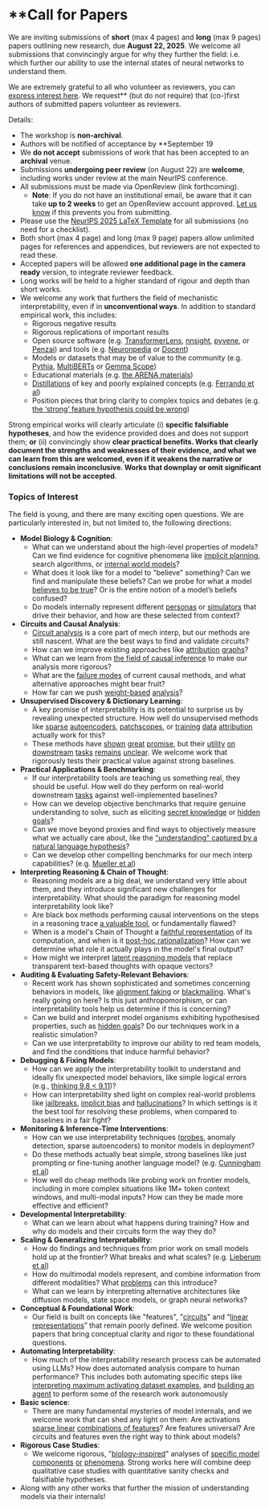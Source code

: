 # **Call for Papers
We are inviting submissions of **short** (max 4 pages) and **long** (max 9 pages) papers outlining new research, due **August 22, 2025**. We welcome all submissions that convincingly argue for why they further the field: i.e. which further our ability to use the internal states of neural networks to understand them. 

We are extremely grateful to all who volunteer as reviewers, you can [express interest here](https://www.google.com/url?q=https://docs.google.com/forms/d/e/1FAIpQLSdiw1SJllzoTz_nqzDTzTOGb9DV3W_truQyh-WvYj_QGIi7Mg/viewform?usp%3Ddialog&sa=D&source=editors&ust=1752365233794148&usg=AOvVaw0-X5EhjdH4I333-SOqI8nI). We request** (but do not require) that (co-)first authors of submitted papers volunteer as reviewers. 

Details: 
* The workshop is **non-archival**.
* Authors will be notified of acceptance by **September 19
* We **do not accept** submissions of work that has been accepted to an **archival** venue.
* Submissions **undergoing peer review** (on August 22) are **welcome**, including works under review at the main NeurIPS conference.
* All submissions must be made via OpenReview (link forthcoming).
  * **Note**: If you do not have an institutional email, be aware that it can take **up to 2 weeks** to get an OpenReview account approved. [Let us know](mailto:neurips2025@mechinterpworkshop.com) if this prevents you from submitting.
* Please use the [NeurIPS 2025 LaTeX Template](https://www.google.com/url?q=https://media.neurips.cc/Conferences/NeurIPS2025/Styles.zip&sa=D&source=editors&ust=1752365233797536&usg=AOvVaw02ttPlSor4qSKzdqTKVlf-) for all submissions (no need for a checklist).
* Both short (max 4 page) and long (max 9 page) papers allow unlimited pages for references and appendices, but reviewers are not expected to read these.
* Accepted papers will be allowed **one additional page in the camera ready** version, to integrate reviewer feedback.
* Long works will be held to a higher standard of rigour and depth than short works.
* We welcome any work that furthers the field of mechanistic interpretability, even if in **unconventional ways**. In addition to standard empirical work, this includes:
  * Rigorous negative results
  * Rigorous replications of important results
  * Open source software (e.g. [TransformerLens](https://www.google.com/url?q=https://github.com/neelnanda-io/TransformerLens&sa=D&source=editors&ust=1752365233800092&usg=AOvVaw3yTl5H82F4Q-ISF8L2nHFn), [nnsight](https://www.google.com/url?q=https://github.com/ndif-team/nnsight&sa=D&source=editors&ust=1752365233800334&usg=AOvVaw3QFEV4pPJp7eY5aeMqi8zx), [pyvene](https://www.google.com/url?q=https://github.com/stanfordnlp/pyvene/tree/main/pyvene/models/mlp&sa=D&source=editors&ust=1752365233800582&usg=AOvVaw2GljfN2CK8Z_cAcDW4Qy7d), or [Penzai](https://www.google.com/url?q=https://github.com/google-deepmind/penzai&sa=D&source=editors&ust=1752365233800793&usg=AOvVaw0yih9ZwMEMHHQmtEiRcZLA)) and tools (e.g. [Neuronpedia](https://www.google.com/url?q=http://neuronpedia.org&sa=D&source=editors&ust=1752365233800974&usg=AOvVaw0In6tQGqDOHUeh0O0Md8xl) or [Docent](https://www.google.com/url?q=https://transluce.org/introducing-docent&sa=D&source=editors&ust=1752365233801164&usg=AOvVaw18x__ENiLf9nPVhrxi6sZr))
  * Models or datasets that may be of value to the community (e.g. [Pythia](https://www.google.com/url?q=https://arxiv.org/abs/2304.01373&sa=D&source=editors&ust=1752365233801528&usg=AOvVaw2Q1SAClc5S0kciXmHxGZpr), [MultiBERTs](https://www.google.com/url?q=https://arxiv.org/abs/2106.16163&sa=D&source=editors&ust=1752365233802038&usg=AOvVaw3J2tsVmMj6boim5m-ksMo8) or [Gemma Scope](https://www.google.com/url?q=https://arxiv.org/abs/2408.05147&sa=D&source=editors&ust=1752365233802251&usg=AOvVaw10hMgdBnjuBTDz2C3z2jSQ))
  * Educational materials (e.g. [the ARENA materials](https://www.google.com/url?q=https://arena3-chapter1-transformer-interp.streamlit.app/&sa=D&source=editors&ust=1752365233802700&usg=AOvVaw3G1xA5TvuWvQR5N431oBkV))
  * [Distillations](https://www.google.com/url?q=https://distill.pub/2017/research-debt/&sa=D&source=editors&ust=1752365233802997&usg=AOvVaw30DmG2WWhbtD7hJFAznH9C) of key and poorly explained concepts (e.g. [Ferrando et al](https://www.google.com/url?q=https://arxiv.org/abs/2405.00208&sa=D&source=editors&ust=1752365233803296&usg=AOvVaw0PP4Fi8ZWgLmzrasSZqDx2))
  * Position pieces that bring clarity to complex topics and debates (e.g. [the ‘strong’ feature hypothesis could be wrong](https://www.google.com/url?q=https://www.alignmentforum.org/posts/tojtPCCRpKLSHBdpn/the-strong-feature-hypothesis-could-be-wrong&sa=D&source=editors&ust=1752365233803843&usg=AOvVaw1F7LXXnZfbG37rmy5HtF4g))

Strong empirical works will clearly articulate (i) **specific falsifiable hypotheses**, and how the evidence provided does and does not support them; **or** (ii) convincingly show **clear practical benefits. Works that clearly document the strengths and weaknesses of their evidence, and what we can learn from this are welcomed, even if it weakens the narrative or conclusions remain inconclusive. Works that downplay or omit significant limitations will not be accepted**. 
### Topics of Interest
The field is young, and there are many exciting open questions. We are particularly interested in, but not limited to, the following directions: 
* **Model Biology & Cognition**:
  * What can we understand about the high-level properties of models? Can we find evidence for cognitive phenomena like [implicit planning](https://www.google.com/url?q=https://transformer-circuits.pub/2025/attribution-graphs/biology.html%23dives-poems&sa=D&source=editors&ust=1752365233806819&usg=AOvVaw322U9pki8FodjdHk1GOl0w), search algorithms, or [internal world models](https://www.google.com/url?q=https://arxiv.org/abs/2210.13382&sa=D&source=editors&ust=1752365233807269&usg=AOvVaw0bWqR_cW-n91AKOh3ZIaQN)?
  * What does it look like for a model to "believe" something? Can we find and manipulate these beliefs? Can we probe for what a model [believes to be true](https://www.google.com/url?q=https://arxiv.org/abs/2310.06824&sa=D&source=editors&ust=1752365233808073&usg=AOvVaw2B7UBDYoOunyB5rKbzzJ8w)? Or is the entire notion of a model’s beliefs confused?
  * Do models internally represent different [personas](https://www.google.com/url?q=https://arxiv.org/abs/2406.12094&sa=D&source=editors&ust=1752365233808579&usg=AOvVaw2BOSz6GwG171xEc4GD2qyq) or [simulators](https://www.google.com/url?q=https://www.nature.com/articles/s41586-023-06647-8&sa=D&source=editors&ust=1752365233808776&usg=AOvVaw3vIfpZwuA3AjjvEgu6_PBd) that drive their behavior, and how are these selected from context?
* **Circuits and Causal Analysis**:
  * [Circuit analysis](https://www.google.com/url?q=https://distill.pub/2020/circuits/zoom-in/&sa=D&source=editors&ust=1752365233809397&usg=AOvVaw0IDNPRX4Mm_w0-JBGMmjjO) is a core part of mech interp, but our methods are still nascent. What are the best ways to find and validate circuits?
  * How can we improve existing approaches like [attribution](https://www.google.com/url?q=https://arxiv.org/abs/2406.11944&sa=D&source=editors&ust=1752365233810057&usg=AOvVaw01eAfRgRkUKJCw9cFx4jIz) [graphs](https://www.google.com/url?q=https://transformer-circuits.pub/2025/attribution-graphs/methods.html&sa=D&source=editors&ust=1752365233810265&usg=AOvVaw20o1zb5gtvQC6Df3iHypZN)?
  * What can we learn from [the field of causal inference](https://www.google.com/url?q=https://arxiv.org/abs/2407.04690&sa=D&source=editors&ust=1752365233810630&usg=AOvVaw3ce9cCj43Vk7YcdyIxIo7W) to make our analysis more rigorous?
  * What are the [failure modes](https://www.google.com/url?q=https://arxiv.org/abs/2307.15771&sa=D&source=editors&ust=1752365233810999&usg=AOvVaw3UtII4ZQOSBsZ7u6HEy3F4) of current causal methods, and what alternative approaches might bear fruit?
  * How far can we push [weight-based](https://www.google.com/url?q=https://arxiv.org/abs/2301.05217&sa=D&source=editors&ust=1752365233811460&usg=AOvVaw3NHbr96b6OiuAnDW7kXIXH) [analysis](https://www.google.com/url?q=https://arxiv.org/abs/2410.08417&sa=D&source=editors&ust=1752365233811633&usg=AOvVaw18Hv6j2avpoWRDEnMdpqTv)?
* **Unsupervised Discovery & Dictionary Learning**:
  * A key promise of interpretability is its potential to surprise us by revealing unexpected structure. How well do unsupervised methods like [sparse](https://www.google.com/url?q=https://arxiv.org/abs/2103.15949&sa=D&source=editors&ust=1752365233812446&usg=AOvVaw1oIi8Ne6adt80ik42pTphd) [autoencoders](https://www.google.com/url?q=https://transformer-circuits.pub/2023/monosemantic-features&sa=D&source=editors&ust=1752365233812649&usg=AOvVaw3TZgJoPdKzuxoFvMO_JvHr), [patch](https://www.google.com/url?q=https://arxiv.org/abs/2401.06102&sa=D&source=editors&ust=1752365233812800&usg=AOvVaw0EZfCk68UOJqbsEqA-fJG6)[scopes](https://www.google.com/url?q=https://arxiv.org/abs/2403.10949v2&sa=D&source=editors&ust=1752365233812936&usg=AOvVaw1Iri6x1fAwXDKfN_9ZXbYC), or [training](https://www.google.com/url?q=https://proceedings.mlr.press/v70/koh17a?ref%3Dhttps://githubhelp.com&sa=D&source=editors&ust=1752365233813185&usg=AOvVaw1ioZ6cs3E8ehhvcNMWibio) [data](https://www.google.com/url?q=https://arxiv.org/abs/2308.03296&sa=D&source=editors&ust=1752365233813374&usg=AOvVaw3wUfB58caQv6YYAOdquczn) [attribution](https://www.google.com/url?q=https://arxiv.org/abs/2205.11482&sa=D&source=editors&ust=1752365233813549&usg=AOvVaw2okyiWFa5A7wfwoxRGX5Ld) actually work for this?
  * These methods have [shown](https://www.google.com/url?q=https://transformer-circuits.pub/2024/scaling-monosemanticity/index.html&sa=D&source=editors&ust=1752365233813933&usg=AOvVaw1oVNXjljMajbbkhyw1RPq7) [great](https://www.google.com/url?q=https://transformer-circuits.pub/2025/attribution-graphs/biology.html&sa=D&source=editors&ust=1752365233814135&usg=AOvVaw16vhpGP2O0tKoGt4pEAQkE) [promise](https://www.google.com/url?q=https://arxiv.org/abs/2503.10965&sa=D&source=editors&ust=1752365233814285&usg=AOvVaw3jDhEOc1P7A5aJk4Gs5IOw), but their [utility](https://www.google.com/url?q=https://arxiv.org/abs/2502.16681&sa=D&source=editors&ust=1752365233814453&usg=AOvVaw2VNUOoMoaeqvV6laMSCvfm) [on](https://www.google.com/url?q=https://www.tilderesearch.com/blog/sieve&sa=D&source=editors&ust=1752365233814594&usg=AOvVaw3w1ixLJIJehLRsKwJv8kWW) [downstream](https://www.google.com/url?q=https://arxiv.org/abs/2501.17148&sa=D&source=editors&ust=1752365233814748&usg=AOvVaw3YkV0QeO8wDiYuIWD6yLcx) [tasks](https://www.google.com/url?q=https://transformer-circuits.pub/2024/features-as-classifiers/index.html&sa=D&source=editors&ust=1752365233814930&usg=AOvVaw2LPhLK8i-QnIr4MSTxD_3A) [remains](https://www.google.com/url?q=https://arxiv.org/abs/2502.04382&sa=D&source=editors&ust=1752365233815164&usg=AOvVaw2gOpz-FArcr29RQxpENFM0) [unclear](https://www.google.com/url?q=https://www.alignmentforum.org/posts/4uXCAJNuPKtKBsi28/negative-results-for-saes-on-downstream-tasks&sa=D&source=editors&ust=1752365233815391&usg=AOvVaw3CwiBRPYMQr_AfqKrpNRGK). We welcome work that rigorously tests their practical value against strong baselines.
* **Practical Applications & Benchmarking**:
  * If our interpretability tools are teaching us something real, they should be useful. How well do they perform on real-world downstream [tasks](https://www.google.com/url?q=https://www.lesswrong.com/posts/wGRnzCFcowRCrpX4Y/downstream-applications-as-validation-of-interpretability&sa=D&source=editors&ust=1752365233816393&usg=AOvVaw0T7bl6hWdVpeo8aceM0EX6) against well-implemented baselines?
  * How can we develop objective benchmarks that require genuine understanding to solve, such as eliciting [secret knowledge](https://www.google.com/url?q=https://arxiv.org/abs/2505.14352&sa=D&source=editors&ust=1752365233816917&usg=AOvVaw0I39kb_qr4AZXXdth9Ak2J) or [hidden goals](https://www.google.com/url?q=https://arxiv.org/abs/2503.10965&sa=D&source=editors&ust=1752365233817092&usg=AOvVaw2chavA6IONeyKxR91gCL4m)?
  * Can we move beyond proxies and find ways to objectively measure what we actually care about, like the ["understanding" captured by a natural language hypothesis](https://www.google.com/url?q=https://arxiv.org/abs/2502.04382&sa=D&source=editors&ust=1752365233817781&usg=AOvVaw3BD5b-8kvhmyK196Y_TdY3)?
  * Can we develop other compelling benchmarks for our mech interp capabilities? (e.g. [Mueller et al](https://www.google.com/url?q=https://arxiv.org/abs/2504.13151&sa=D&source=editors&ust=1752365233818238&usg=AOvVaw0oEskYcul7dZ5CmwhRuOgg))
* **Interpreting Reasoning & Chain of Thought**:
  * Reasoning models are a big deal, we understand very little about them, and they introduce significant new challenges for interpretability. What should the paradigm for reasoning model interpretability look like?
  * Are black box methods performing causal interventions on the steps in a reasoning trace [a valuable tool](https://www.google.com/url?q=https://arxiv.org/abs/2506.19143&sa=D&source=editors&ust=1752365233819741&usg=AOvVaw1KpoSETFmayiWUsePisO34), or fundamentally flawed?
  * When is a model's Chain of Thought a [faithful representation](https://www.google.com/url?q=https://arxiv.org/abs/2305.04388&sa=D&source=editors&ust=1752365233820212&usg=AOvVaw1tMKkPkk3qSxBpVpIyQFiY) of its computation, and when is it [post-hoc rationalization](https://www.google.com/url?q=https://arxiv.org/abs/2503.08679&sa=D&source=editors&ust=1752365233820527&usg=AOvVaw0dG5_PEsNHk0oIJ241Wg8g)? How can we determine what role it actually plays in the model's final output?
  * How might we interpret [latent reasoning models](https://www.google.com/url?q=https://arxiv.org/abs/2412.06769&sa=D&source=editors&ust=1752365233821125&usg=AOvVaw0iKOsGwdA5QivEFLB0yZeZ) that replace transparent text-based thoughts with opaque vectors?
* **Auditing & Evaluating Safety-Relevant Behaviors**:
  * Recent work has shown sophisticated and sometimes concerning behaviors in models, like [alignment faking](https://www.google.com/url?q=https://arxiv.org/abs/2412.14093&sa=D&source=editors&ust=1752365233822164&usg=AOvVaw3lM2ORyKwhCfcHMWxgn46P) or [blackmailing](https://www.google.com/url?q=https://www.anthropic.com/research/agentic-misalignment&sa=D&source=editors&ust=1752365233822399&usg=AOvVaw0n5WngNzwy_mWDAd5qp6yX). What's really going on here? Is this just anthropomorphism, or can interpretability tools help us determine if this is concerning?
  * Can we build and interpret model organisms exhibiting hypothesised properties, such as [hidden goals](https://www.google.com/url?q=https://arxiv.org/abs/2503.10965&sa=D&source=editors&ust=1752365233823274&usg=AOvVaw0051AEYjI6pnpwhrTPtNCJ)? Do our techniques work in a realistic simulation?
  * Can we use interpretability to improve our ability to red team models, and find the conditions that induce harmful behavior?
* **Debugging & Fixing Models**:
  * How can we apply the interpretability toolkit to understand and ideally fix unexpected model behaviors, like simple logical errors (e.g., [thinking 9.8 < 9.11](https://www.google.com/url?q=https://transluce.org/observability-interface&sa=D&source=editors&ust=1752365233824753&usg=AOvVaw16Kz5Df1fzmRRFBHJRj9EY))?
  * How can interpretability shed light on complex real-world problems like [jailbreaks](https://www.google.com/url?q=https://transformer-circuits.pub/2025/attribution-graphs/biology.html%23dives-jailbreak&sa=D&source=editors&ust=1752365233825297&usg=AOvVaw3SZPvHUULtQlRPrp3io3FT), [implicit bias](https://www.google.com/url?q=https://arxiv.org/abs/2506.10922&sa=D&source=editors&ust=1752365233825490&usg=AOvVaw0UuQ6q9yiK_FMEyqwKQhJQ) and [hallucinations](https://www.google.com/url?q=https://arxiv.org/abs/2411.14257&sa=D&source=editors&ust=1752365233825652&usg=AOvVaw0-3uHqiNzH4Gl3cQqOUDOq)? In which settings is it the best tool for resolving these problems, when compared to baselines in a fair fight?
* **Monitoring & Inference-Time Interventions**:
  * How can we use interpretability techniques ([probes](https://www.google.com/url?q=https://arxiv.org/abs/2102.12452&sa=D&source=editors&ust=1752365233826471&usg=AOvVaw0J3TGTwGC_y9kgJChPOo4y), anomaly detection, sparse autoencoders) to monitor models in deployment?
  * Do these methods actually beat simple, strong baselines like just prompting or fine-tuning another language model? (e.g. [Cunningham et al](https://www.google.com/url?q=https://alignment.anthropic.com/2025/cheap-monitors/&sa=D&source=editors&ust=1752365233827179&usg=AOvVaw089BjwFQAYMi-V_VyHjWil))
  * How well do cheap methods like probing work on frontier models, including in more complex situations like 1M+ token context windows, and multi-modal inputs? How can they be made more effective and efficient?
* **Developmental Interpretability**:
  * What can we learn about what happens during training? How and why do models and their circuits form the way they do?
* **Scaling & Generalizing Interpretability**:
  * How do findings and techniques from prior work on small models hold up at the frontier? What breaks and what scales? (e.g. [Lieberum et al](https://www.google.com/url?q=https://arxiv.org/abs/2307.09458&sa=D&source=editors&ust=1752365233828786&usg=AOvVaw1h0xzfUyfsPvG7tpB2Smx6))
  * How do multimodal models represent, and combine information from different modalities? What [problems](https://www.google.com/url?q=https://openreview.net/pdf?id%3DVUhRdZp8ke&sa=D&source=editors&ust=1752365233829368&usg=AOvVaw2CAVgJpIbIsXHphJB89WNK) can this introduce?
  * What can we learn by interpreting alternative architectures like diffusion models, state space models, or graph neural networks?
* **Conceptual & Foundational Work**:
  * Our field is built on concepts like "features", "[circuits](https://www.google.com/url?q=https://distill.pub/2020/circuits/zoom-in/&sa=D&source=editors&ust=1752365233830398&usg=AOvVaw2tSXpMQRYlvH9ZK_wVN585)" and “[linear representations](https://www.google.com/url?q=https://transformer-circuits.pub/2024/july-update/index.html%23linear-representations&sa=D&source=editors&ust=1752365233830696&usg=AOvVaw00OzhmV8X0GS7AA_gd5xXc)” that remain poorly defined. We welcome position papers that bring conceptual clarity and rigor to these foundational questions.
* **Automating Interpretability**:
  * How much of the interpretability research process can be automated using LLMs? How does automated analysis compare to human performance? This includes both automating specific steps like [interpreting maximum activating dataset examples](https://www.google.com/url?q=https://openaipublic.blob.core.windows.net/neuron-explainer/paper/index.html&sa=D&source=editors&ust=1752365233831869&usg=AOvVaw0BXXlba2tDP9Gte6WyfCI1), and [building an agent](https://www.google.com/url?q=https://arxiv.org/abs/2404.14394&sa=D&source=editors&ust=1752365233832108&usg=AOvVaw1q-k4amSDnbKrLMGJ72-W-) to perform some of the research work autonomously
* **Basic science**:
  * There are many fundamental mysteries of model internals, and we welcome work that can shed any light on them: Are activations [sparse linear](https://www.google.com/url?q=https://arxiv.org/abs/1601.03764&sa=D&source=editors&ust=1752365233832946&usg=AOvVaw3zB-5IwmmiHjTCouVozvVq) [combinations of features](https://www.google.com/url?q=https://transformer-circuits.pub/2022/toy_model/index.html&sa=D&source=editors&ust=1752365233833129&usg=AOvVaw0dQgyykwLEV9eU4kYNt1dx)? Are features universal? Are circuits and features even the right way to think about models?
* **Rigorous Case Studies**:
  * We welcome rigorous, "[biology-inspired](https://www.google.com/url?q=https://distill.pub/2020/circuits/curve-circuits/&sa=D&source=editors&ust=1752365233833690&usg=AOvVaw0_EQcFsW7sLFhNo4BlgAI4)" analyses of [specific model](https://www.google.com/url?q=https://arxiv.org/abs/2310.04625&sa=D&source=editors&ust=1752365233833877&usg=AOvVaw2-1kKJo0VE5O8mJW1fqGNH) [components](https://www.google.com/url?q=https://transformer-circuits.pub/2024/scaling-monosemanticity/index.html&sa=D&source=editors&ust=1752365233834139&usg=AOvVaw35ucOiEoxo6sA1j5R76Btu) [or](https://www.google.com/url?q=https://arxiv.org/abs/2305.01610&sa=D&source=editors&ust=1752365233834305&usg=AOvVaw3ey_kDO_hbe2xqyCVHqUdk) [phenomena](https://www.google.com/url?q=https://arxiv.org/abs/2306.09346&sa=D&source=editors&ust=1752365233834460&usg=AOvVaw2HUkin2iZaeEpvFGMzQX9n). Strong works here will combine deep qualitative case studies with quantitative sanity checks and falsifiable hypotheses.
* Along with any other works that further the mission of understanding models via their internals!